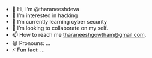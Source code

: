 - 👋 Hi, I’m @tharaneeshdeva
- 👀 I’m interested in hacking 
- 🌱 I’m currently learning cyber security
- 💞️ I’m looking to collaborate on my self.
- 📫 How to reach me tharaneeshgowtham@gmail.com.
- 😄 Pronouns: ...
- ⚡ Fun fact: ...

<!---
devatharaneesh/devatharaneesh is a ✨ special ✨ repository because its `README.md` (this file) appears on your GitHub profile.
You can click the Preview link to take a look at your changes.
--->
